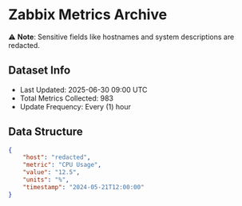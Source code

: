 # Zabbix Metrics Archive

⚠️ **Note**: Sensitive fields like hostnames and system descriptions are redacted.

## Dataset Info
- Last Updated: 2025-06-30 09:00 UTC
- Total Metrics Collected: 983
- Update Frequency: Every (1) hour

## Data Structure
```json
{
    "host": "redacted",
    "metric": "CPU Usage",
    "value": "12.5",
    "units": "%",
    "timestamp": "2024-05-21T12:00:00"
}
```

